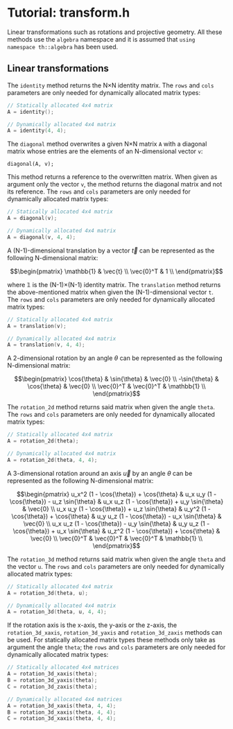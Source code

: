 # Tutorial: transform.h

Linear transformations such as rotations and projective geometry. All these methods use the `algebra` namespace and it is assumed that `using namespace th::algebra` has been used.

## Linear transformations

The `identity` method returns the N×N identity matrix. The `rows` and `cols` parameters are only needed for dynamically allocated matrix types:

```cpp
// Statically allocated 4x4 matrix
A = identity();

// Dynamically allocated 4x4 matrix
A = identity(4, 4);
```

The `diagonal` method overwrites a given N×N matrix `A` with a diagonal matrix whose entries are the elements of an N-dimensional vector `v`:

```
diagonal(A, v);
```

This method returns a reference to the overwritten matrix.
When given as argument only the vector `v`, the method returns the diagonal matrix and not its reference. The `rows` and `cols` parameters are only needed for dynamically allocated matrix types:

```cpp
// Statically allocated 4x4 matrix
A = diagonal(v);

// Dynamically allocated 4x4 matrix
A = diagonal(v, 4, 4);
```

A (N-1)-dimensional translation by a vector $\vec{t}$ can be represented as the following N-dimensional matrix:

```math
\begin{pmatrix}
\mathbb{1} & \vec{t} \\
\vec{0}^T & 1 \\
\end{pmatrix}
```

where $\mathbb{1}$ is the (N-1)×(N-1) identity matrix.
The `translation` method returns the above-mentioned matrix when given the (N-1)-dimensional vector `t`. The `rows` and `cols` parameters are only needed for dynamically allocated matrix types:

```cpp
// Statically allocated 4x4 matrix
A = translation(v);

// Dynamically allocated 4x4 matrix
A = translation(v, 4, 4);
```

A 2-dimensional rotation by an angle $\theta$ can be represented as the following N-dimensional matrix:

```math
\begin{pmatrix}
\cos{\theta} & \sin{\theta} & \vec{0} \\
-\sin{\theta} & \cos{\theta} & \vec{0} \\
\vec{0}^T & \vec{0}^T & \mathbb{1} \\
\end{pmatrix}
```

The `rotation_2d` method returns said matrix when given the angle `theta`. The `rows` and `cols` parameters are only needed for dynamically allocated matrix types:

```cpp
// Statically allocated 4x4 matrix
A = rotation_2d(theta);

// Dynamically allocated 4x4 matrix
A = rotation_2d(theta, 4, 4);
```

A 3-dimensional rotation around an axis $\vec{u}$ by an angle $\theta$ can be represented as the following N-dimensional matrix:

```math
\begin{pmatrix}
u_x^2 (1 - \cos{\theta}) + \cos{\theta} & u_x u_y (1 - \cos{\theta}) - u_z \sin{\theta} & u_x u_z (1 - \cos{\theta}) + u_y \sin{\theta} & \vec{0} \\
u_x u_y (1 - \cos{\theta}) + u_z \sin{\theta} & u_y^2 (1 - \cos{\theta}) + \cos{\theta} & u_y u_z (1 - \cos{\theta}) - u_x \sin{\theta} & \vec{0} \\
u_x u_z (1 - \cos{\theta}) - u_y \sin{\theta} & u_y u_z (1 - \cos{\theta}) + u_x \sin{\theta} & u_z^2 (1 - \cos{\theta}) + \cos{\theta} & \vec{0} \\
\vec{0}^T & \vec{0}^T & \vec{0}^T & \mathbb{1} \\
\end{pmatrix}
```

The `rotation_3d` method returns said matrix when given the angle `theta` and the vector `u`. The `rows` and `cols` parameters are only needed for dynamically allocated matrix types:

```cpp
// Statically allocated 4x4 matrix
A = rotation_3d(theta, u);

// Dynamically allocated 4x4 matrix
A = rotation_3d(theta, u, 4, 4);
```

If the rotation axis is the x-axis, the y-axis or the z-axis, the `rotation_3d_xaxis`, `rotation_3d_yaxis` and `rotation_3d_zaxis` methods can be used. For statically allocated matrix types these methods only take as argument the angle `theta`; the `rows` and `cols` parameters are only needed for dynamically allocated matrix types:

```cpp
// Statically allocated 4x4 matrices
A = rotation_3d_xaxis(theta);
B = rotation_3d_yaxis(theta);
C = rotation_3d_zaxis(theta);

// Dynamically allocated 4x4 matrices
A = rotation_3d_xaxis(theta, 4, 4);
B = rotation_3d_xaxis(theta, 4, 4);
C = rotation_3d_xaxis(theta, 4, 4);
```







